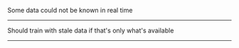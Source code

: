 
Some data could not be known in real time

---

Should train with stale data if that's only what's available

----

